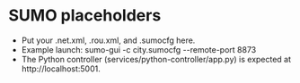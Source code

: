 # SUMO placeholders

- Put your .net.xml, .rou.xml, and .sumocfg here.
- Example launch: sumo-gui -c city.sumocfg --remote-port 8873
- The Python controller (services/python-controller/app.py) is expected at http://localhost:5001.